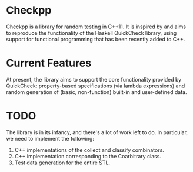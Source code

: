 Checkpp
=======

Checkpp is a library for random testing in C++11. It is inspired by
and aims to reproduce the functionality of the Haskell QuickCheck
library, using support for functional programming that has been
recently added to C++.

Current Features
================

At present, the library aims to support the core functionality
provided by QuickCheck: property-based specifications (via lambda
expressions) and random generation of (basic, non-function) built-in
and user-defined data.

TODO
====

The library is in its infancy, and there's a lot of work left to
do. In particular, we need to implement the following:

1. C++ implementations of the collect and classify combinators.
2. C++ implementation corresponding to the Coarbitrary class.
3. Test data generation for the entire STL.